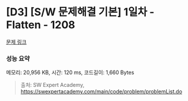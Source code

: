 # [D3] [S/W 문제해결 기본] 1일차 - Flatten - 1208 

[문제 링크](https://swexpertacademy.com/main/code/problem/problemDetail.do?contestProbId=AV139KOaABgCFAYh) 

### 성능 요약

메모리: 20,956 KB, 시간: 120 ms, 코드길이: 1,660 Bytes



> 출처: SW Expert Academy, https://swexpertacademy.com/main/code/problem/problemList.do